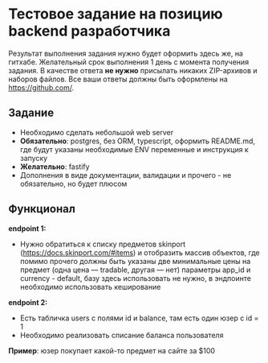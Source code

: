 # Тестовое задание на позицию backend разработчика

Результат выполнения задания нужно будет оформить здесь же, на гитхабе. Желательный срок выполнения 1 день с момента получения задания.
В качестве ответа __не нужно__ присылать никаких ZIP-архивов и наборов файлов. Все ваши ответы должны быть оформлены на https://github.com/.

## Задание

- Необходимо сделать небольшой web server
- __Обязательно__: postgres, без ORM, typescript, оформить README.md, где будут указаны необходимые ENV переменные и инструкция к запуску
- __Желательно__: fastify
- Дополнения в виде документации, валидации и прочего - не обязательно, но будет плюсом

## Функционал

__endpoint 1:__

- Нужно обратиться к списку предметов skinport (https://docs.skinport.com/#items)
и отобразить массив объектов, где помимо прочего должны быть указаны две минимальные цены на предмет (одна цена — tradable, другая — нет)
параметры app_id и currency - default, базу здесь использовать не нужно, в эндпоинте необходимо использовать кеширование

__endpoint 2:__

- Есть табличка users с полями id и balance, там есть один юзер с id = 1
- Необходимо реализовать списание баланса пользователя

__Пример__: юзер покупает какой-то предмет на сайте за $100
